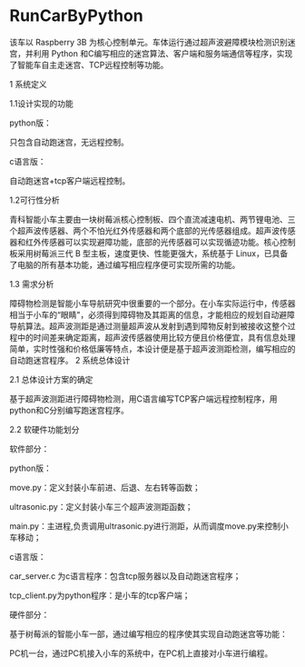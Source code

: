 # RunCarByPython
该车以 Raspberry 3B 为核心控制单元。车体运行通过超声波避障模块检测识别迷宫，并利用 Python 和C编写相应的迷宫算法、客户端和服务端通信等程序，实现了智能车自主走迷宫、TCP远程控制等功能。

1 系统定义

1.1设计实现的功能

python版：

只包含自动跑迷宫，无远程控制。

c语言版：

自动跑迷宫+tcp客户端远程控制。

1.2可行性分析

青科智能小车主要由一块树莓派核心控制板、四个直流减速电机、两节锂电池、三个超声波传感器、两个不怕光红外传感器和两个底部的光传感器组成。超声波传感器和红外传感器可以实现避障功能，底部的光传感器可以实现循迹功能。核心控制板采用树莓派三代 B 型主板，速度更快、性能更强大，系统基于 Linux，已具备了电脑的所有基本功能，通过编写相应程序便可实现所需的功能。

1.3 需求分析

障碍物检测是智能小车导航研究中很重要的一个部分。在小车实际运行中，传感器相当于小车的“眼睛"，必须得到障碍物及其距离的信息，才能相应的规划自动避障导航算法。超声波测距是通过测量超声波从发射到遇到障物反射到被接收这整个过程中的时间差来确定距离，超声波传感器使用比较方便且价格便宜，具有信息处理简单，实时性强和价格低廉等特点，本设计便是基于超声波测距检测，编写相应的自动跑迷宫程序。
2 系统总体设计

2.1 总体设计方案的确定

基于超声波测距进行障碍物检测，用C语言编写TCP客户端远程控制程序，用python和C分别编写跑迷宫程序。

2.2 软硬件功能划分

软件部分：

python版：

move.py：定义封装小车前进、后退、左右转等函数；

ultrasonic.py：定义封装小车三个超声波测距函数；

main.py：主进程,负责调用ultrasonic.py进行测距，从而调度move.py来控制小车移动；

c语言版：

car_server.c 为c语言程序：包含tcp服务器以及自动跑迷宫程序；

tcp_client.py为python程序：是小车的tcp客户端；

硬件部分：

基于树莓派的智能小车一部，通过编写相应的程序使其实现自动跑迷宫等功能：

PC机一台，通过PC机接入小车的系统中，在PC机上直接对小车进行编程。
